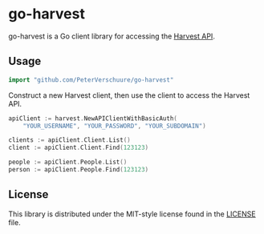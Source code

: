 # go-harvest

go-harvest is a Go client library for accessing the [Harvest API](https://github.com/harvesthq/api).

## Usage

```go
import "github.com/PeterVerschuure/go-harvest"
```

Construct a new Harvest client, then use the client to access the Harvest API.

```go
apiClient := harvest.NewAPIClientWithBasicAuth(
	"YOUR_USERNAME", "YOUR_PASSWORD", "YOUR_SUBDOMAIN")

clients := apiClient.Client.List()
client := apiClient.Client.Find(123123)

people := apiClient.People.List()
person := apiClient.People.Find(123123)
```

## License
This library is distributed under the MIT-style license found in the [LICENSE](./LICENSE) file.
